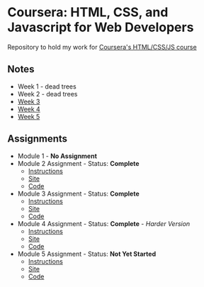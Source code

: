# Coursera: HTML, CSS, and Javascript for Web Developers
Repository to hold my work for [Coursera's HTML/CSS/JS course](https://www.coursera.org/learn/html-css-javascript-for-web-developers/home/welcome)

## Notes

 - Week 1 - dead trees
 - Week 2 - dead trees
 - [Week 3](https://lomky.github.io/coursera-webdev/notes/week_3_notes)
 - [Week 4](https://lomky.github.io/coursera-webdev/notes/week_4_notes)
 - [Week 5](https://lomky.github.io/coursera-webdev/notes/week_5_notes)
 
## Assignments

  - Module 1 - **No Assignment**
  - Module 2 Assignment - Status: **Complete**
    - [Instructions](https://github.com/jhu-ep-coursera/fullstack-course4/blob/master/assignments/assignment2/Assignment-2.md)
    - [Site](https://lomky.github.io/coursera-webdev/assignments/module2-solution/)
    - [Code](https://github.com/lomky/coursera-webdev/tree/master/assignments/module2-solution)
  - Module 3 Assignment - Status: **Complete**
    - [Instructions](https://github.com/jhu-ep-coursera/fullstack-course4/blob/master/assignments/assignment3/Assignment-3.md)
    - [Site](https://lomky.github.io/coursera-webdev/assignments/module3-solution/)
    - [Code](https://github.com/lomky/coursera-webdev/tree/master/assignments/module3-solution)
  - Module 4 Assignment - Status: **Complete** - _Harder Version_
    - [Instructions](https://github.com/jhu-ep-coursera/fullstack-course4/blob/master/assignments/assignment4/Assignment-4.md)
    - [Site](https://lomky.github.io/coursera-webdev/assignments/module4-solution/)
    - [Code](https://github.com/lomky/coursera-webdev/tree/master/assignments/module4-solution)
  - Module 5 Assignment - Status: **Not Yet Started**
    - [Instructions](https://github.com/jhu-ep-coursera/fullstack-course4/blob/master/assignments/assignment5/Assignment-5.md)
    - [Site](https://lomky.github.io/coursera-webdev/assignments/module5-solution/)
    - [Code](https://github.com/lomky/coursera-webdev/tree/master/assignments/module5-solution)
